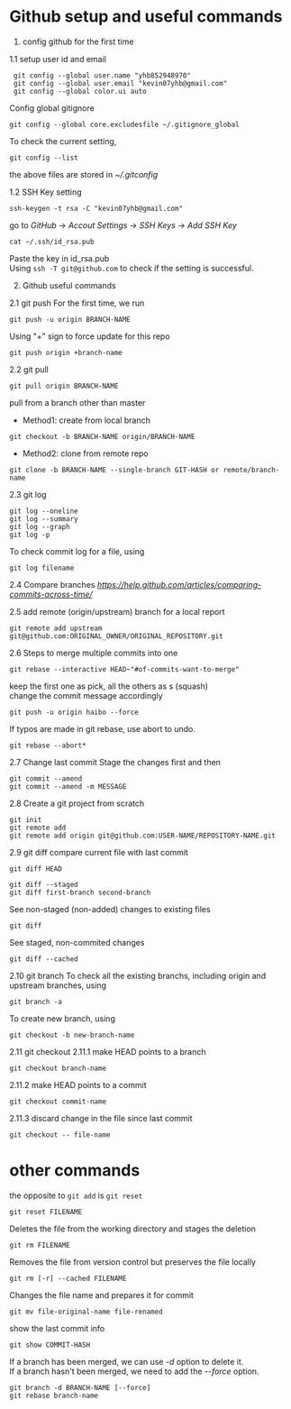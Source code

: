 Github setup and useful commands
================================

1. config github for the first time

1.1 setup user id and email
```
 git config --global user.name "yhb852948970" 
 git config --global user.email "kevin07yhb@gmail.com" 
 git config --global color.ui auto 
```
Config global gitignore
```
git config --global core.excludesfile ~/.gitignore_global
```

To check the current setting, <br />
```
git config --list
```
the above files are stored in *~/.gitconfig* <br />

1.2 SSH Key setting
```
ssh-keygen -t rsa -C "kevin07yhb@gmail.com"
```
go to *GitHub* -> *Accout Settings* -> *SSH Keys* -> *Add SSH Key* <br />
```
cat ~/.ssh/id_rsa.pub 
```
Paste the key in id_rsa.pub <br />
Using `ssh -T git@github.com` to check if the setting is successful. <br />


2. Github useful commands

2.1 git push 
For the first time, we run 
```
git push -u origin BRANCH-NAME
```
Using "+" sign to force update for this repo
```
git push origin +branch-name
```

2.2 git pull
```
git pull origin BRANCH-NAME
```
pull from a branch other than master <br />

- Method1: create from local branch
```
git checkout -b BRANCH-NAME origin/BRANCH-NAME
```
- Method2: clone from remote repo
```
git clone -b BRANCH-NAME --single-branch GIT-HASH or remote/branch-name 
```

2.3 git log

```
git log --oneline
git log --summary
git log --graph
git log -p
```
To check commit log for a file, using
```
git log filename
```

2.4 Compare branches
*https://help.github.com/articles/comparing-commits-across-time/*


2.5 add remote (origin/upstream) branch for a local report
```
git remote add upstream git@github.com:ORIGINAL_OWNER/ORIGINAL_REPOSITORY.git
```

2.6 Steps to merge multiple commits into one <br />
```
git rebase --interactive HEAD~"#of-commits-want-to-merge"
```
keep the first one as pick, all the others as s (squash) <br />
change the commit message accordingly <br />
```
git push -u origin haibo --force
```
If typos are made in git rebase, use abort to undo.<br />
```
git rebase --abort*  
```

2.7 Change last commit
Stage the changes first and then <br />
```
git commit --amend
git commit --amend -m MESSAGE
```

2.8 Create a git project from scratch
```
git init
git remote add
git remote add origin git@github.com:USER-NAME/REPOSITORY-NAME.git
```

2.9 git diff
compare current file with last commit <br />
```
git diff HEAD
```
```
git diff --staged
git diff first-branch second-branch
```
See non-staged (non-added) changes to existing files <br />
```
git diff
```
See staged, non-commited changes <br />
```
git diff --cached
```

2.10 git branch
To check all the existing branchs, including origin and upstream branches, using 
```
git branch -a
```
To create new branch, using
```
git checkout -b new-branch-name
```

2.11 git checkout 
2.11.1 make HEAD points to a branch 
```
git checkout branch-name
```
2.11.2 make HEAD points to a commit 
```
git checkout commit-name
```
2.11.3 discard change in the file since last commit 
```
git checkout -- file-name
```

# other commands

the opposite to `git add` is `git reset` <br />
```
git reset FILENAME
```

Deletes the file from the working directory and stages the deletion <br />
```
git rm FILENAME
```

Removes the file from version control but preserves the file locally <br />
```
git rm [-r] --cached FILENAME
```

Changes the file name and prepares it for commit <br />
```
git mv file-original-name file-renamed
```

show the last commit info <br />
```
git show COMMIT-HASH
```

If a branch has been merged, we can use *-d* option to delete it. <br />
If a branch hasn't been merged, we need to add the *--force* option. <br />
```
git branch -d BRANCH-NAME [--force]
git rebase branch-name
```
